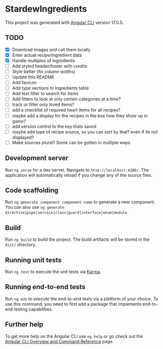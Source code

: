 # StardewIngredients

This project was generated with [Angular CLI](https://github.com/angular/angular-cli) 
version 17.0.5.

## TODO
- [x] Download images and call them locally
- [x] Enter actual recipe/ingredient data
- [x] Handle multiples of ingredients
- [ ] Add styled header/footer with credits
- [ ] Style better (fix column widths)
- [ ] Update this README
- [ ] Add favicon
- [ ] Add type sections to Ingredients table
- [ ] Add text filter to search for items
- [ ] Add filters to look at only certain categories at a time? 
- [ ] track or filter only loved items? 
- [ ] add a checklist of required heart items for all recipes?
- [ ] maybe add a display for the recipes in the box how they show up in game?
- [ ] add version control to the key thats saved
- [ ] maybe add type of recipe source, so you can sort by that? even if its not displayed?
- [ ] Make sources plural? Some can be gotten in multiple ways 

## Development server

Run `ng serve` for a dev server. Navigate to `http://localhost:4200/`. The application will automatically reload if you change any of the source files.

## Code scaffolding

Run `ng generate component component-name` to generate a new component. You can also use `ng generate directive|pipe|service|class|guard|interface|enum|module`.

## Build

Run `ng build` to build the project. The build artifacts will be stored in the `dist/` directory.

## Running unit tests

Run `ng test` to execute the unit tests via [Karma](https://karma-runner.github.io).

## Running end-to-end tests

Run `ng e2e` to execute the end-to-end tests via a platform of your choice. To use this command, you need to first add a package that implements end-to-end testing capabilities.

## Further help

To get more help on the Angular CLI use `ng help` or go check out the [Angular CLI Overview and Command Reference](https://angular.io/cli) page.
